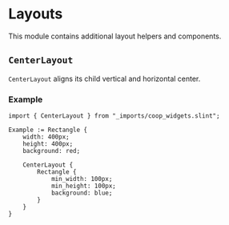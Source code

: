 <!--
SPDX-FileCopyrightText: 2022 Florian Blasius <co_sl@tutanota.com>
SPDX-License-Identifier: MIT
-->

# Layouts

This module contains additional layout helpers and components.

## `CenterLayout`

`CenterLayout` aligns its child vertical and horizontal center.

### Example

```slint
import { CenterLayout } from "_imports/coop_widgets.slint";

Example := Rectangle {
    width: 400px;
    height: 400px;
    background: red;

    CenterLayout {  
        Rectangle {  
            min_width: 100px;
            min_height: 100px;
            background: blue;
        }
    }
}
```